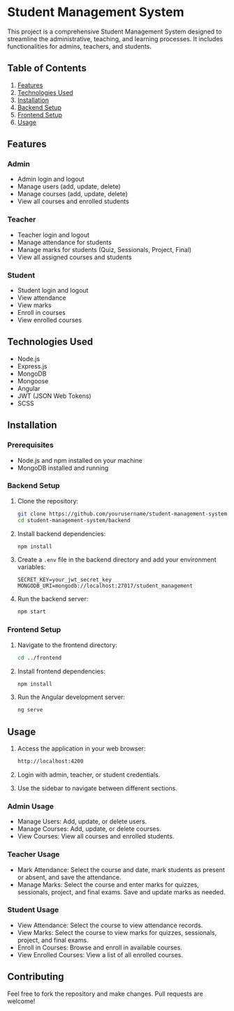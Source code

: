 # Student Management System

This project is a comprehensive Student Management System designed to streamline the administrative, teaching, and learning processes. It includes functionalities for admins, teachers, and students.

## Table of Contents

1. [Features](#features)
2. [Technologies Used](#technologies-used)
3. [Installation](#installation)
4. [Backend Setup](#backend-setup)
5. [Frontend Setup](#frontend-setup)
6. [Usage](#usage)

## Features

### Admin

- Admin login and logout
- Manage users (add, update, delete)
- Manage courses (add, update, delete)
- View all courses and enrolled students

### Teacher

- Teacher login and logout
- Manage attendance for students
- Manage marks for students (Quiz, Sessionals, Project, Final)
- View all assigned courses and students

### Student

- Student login and logout
- View attendance
- View marks
- Enroll in courses
- View enrolled courses

## Technologies Used

- Node.js
- Express.js
- MongoDB
- Mongoose
- Angular
- JWT (JSON Web Tokens)
- SCSS

## Installation

### Prerequisites

- Node.js and npm installed on your machine
- MongoDB installed and running

### Backend Setup

1. Clone the repository:
    ```sh
    git clone https://github.com/yourusername/student-management-system.git
    cd student-management-system/backend
    ```

2. Install backend dependencies:
    ```sh
    npm install
    ```

3. Create a `.env` file in the backend directory and add your environment variables:
    ```env
    SECRET_KEY=your_jwt_secret_key
    MONGODB_URI=mongodb://localhost:27017/student_management
    ```

4. Run the backend server:
    ```sh
    npm start
    ```

### Frontend Setup

1. Navigate to the frontend directory:
    ```sh
    cd ../frontend
    ```

2. Install frontend dependencies:
    ```sh
    npm install
    ```

3. Run the Angular development server:
    ```sh
    ng serve
    ```

## Usage

1. Access the application in your web browser:
    ```sh
    http://localhost:4200
    ```

2. Login with admin, teacher, or student credentials.

3. Use the sidebar to navigate between different sections.

### Admin Usage

- Manage Users: Add, update, or delete users.
- Manage Courses: Add, update, or delete courses.
- View Courses: View all courses and enrolled students.

### Teacher Usage

- Mark Attendance: Select the course and date, mark students as present or absent, and save the attendance.
- Manage Marks: Select the course and enter marks for quizzes, sessionals, project, and final exams. Save and update marks as needed.

### Student Usage

- View Attendance: Select the course to view attendance records.
- View Marks: Select the course to view marks for quizzes, sessionals, project, and final exams.
- Enroll in Courses: Browse and enroll in available courses.
- View Enrolled Courses: View a list of all enrolled courses.

## Contributing

Feel free to fork the repository and make changes. Pull requests are welcome!



